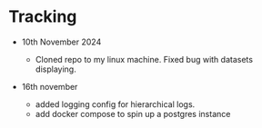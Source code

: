 # Tracking

- 10th November 2024

  - Cloned repo to my linux machine. Fixed bug with datasets displaying.

- 16th november
  - added logging config for hierarchical logs.
  - add docker compose to spin up a postgres instance
